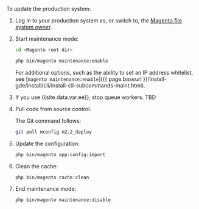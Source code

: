 To update the production system:

1.	Log in to your production system as, or switch to, the [Magento file system owner](https://glossary.magento.com/magento-file-system-owner).
2.	Start maintenance mode:

    ```bash
    cd <Magento root dir>
    ```

    ```bash
    php bin/magento maintenance:enable
    ```

    For additional options, such as the ability to set an IP address whitelist, see [`magento maintenance:enable`]({{ page.baseurl }}/install-gde/install/cli/install-cli-subcommands-maint.html).

3.	If you use {{site.data.var.ee}}, stop queue workers. TBD
3.	Pull code from source control.

    The Git command follows:

    ```bash
    git pull mconfig m2.2_deploy
    ```

4.	Update the configuration:

    ```bash
    php bin/magento app:config:import
    ```

5.	Clean the cache:

    ```bash
    php bin/magento cache:clean
    ```

4.	End maintenance mode:

    ```bash
    php bin/magento maintenance:disable
    ```

